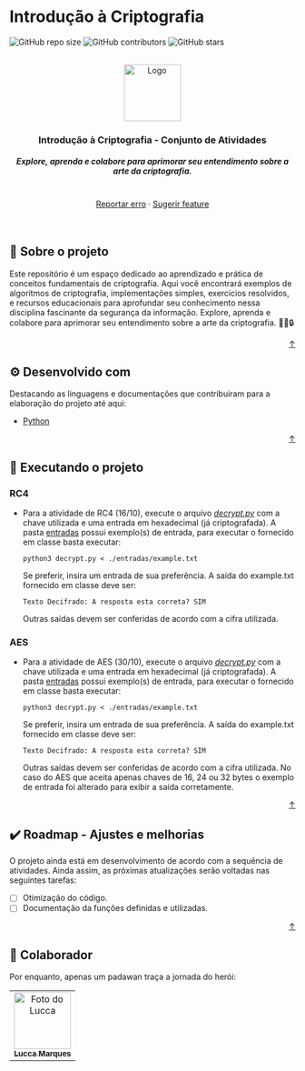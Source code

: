 <div id="top"></div>

# Introdução à Criptografia

<!---Shields em: https://shields.io --->

![GitHub repo size](https://img.shields.io/github/repo-size/luccamapt/cg?style=for-the-badge&label=tamanho%20do%20repo&color=44aa00)
![GitHub contributors](https://img.shields.io/github/contributors/luccamapt/cg?style=for-the-badge&label=colaboradores&color=44aa00)
![GitHub stars](https://img.shields.io/github/stars/luccamapt/cg?style=for-the-badge&label=estrelas&color=44aa00)

<!-- LOGO -->
<br />
<div align="center">
  <a href="https://github.com/luccamapt/cripto">
    <img src="https://cdn.pixabay.com/photo/2016/03/31/17/58/computer-1294045_1280.png" alt="Logo" width="100" height="100">
  </a>

  <h3 align="center">Introdução à Criptografia - Conjunto de Atividades</h3>

  <h5> Explore, aprenda e colabore para aprimorar seu entendimento sobre a arte da criptografia. </h5>
    <br />
    <a href="https://github.com/luccamapt/cripto/issues">Reportar erro</a>
    ·
    <a href="https://github.com/luccamapt/cripto/issues">Sugerir feature</a>
</div>
<br />
<br />

## 📜 Sobre o projeto

Este repositório é um espaço dedicado ao aprendizado e prática de conceitos fundamentais de criptografia. Aqui você encontrará exemplos de algoritmos de criptografia, implementações simples, exercícios resolvidos, e recursos educacionais para aprofundar seu conhecimento nessa disciplina fascinante da segurança da informação. Explore, aprenda e colabore para aprimorar seu entendimento sobre a arte da criptografia. 👨‍💻🔒

<p align="right"><a href="#top">↑</a></p>

## ⚙️ Desenvolvido com

Destacando as linguagens e documentações que contribuiram para a elaboração do projeto até aqui:
* [Python](https://docs.python.org/3/)

<p align="right"><a href="#top">↑</a></p>

## 🚀 Executando o projeto

### RC4

- Para a atividade de RC4 (16/10), execute o arquivo [*decrypt.py*](https://github.com/luccamapt/cripto/blob/main/rc4/decrypt.py) com a chave utilizada e uma entrada em hexadecimal (já criptografada). A pasta [entradas](https://github.com/luccamapt/cripto/tree/main/rc4/entradas) possui exemplo(s) de entrada, para executar o fornecido em classe basta executar:
  ```
  python3 decrypt.py < ./entradas/example.txt
  ```
  Se preferir, insira um entrada de sua preferência. A saída do example.txt fornecido em classe deve ser:
  ```
  Texto Decifrado: A resposta esta correta? SIM
  ```
  Outras saídas devem ser conferidas de acordo com a cifra utilizada.

### AES

- Para a atividade de AES (30/10), execute o arquivo [*decrypt.py*](https://github.com/luccamapt/cripto/blob/main/aes/decrypt.py) com a chave utilizada e uma entrada em hexadecimal (já criptografada). A pasta [entradas](https://github.com/luccamapt/cripto/tree/main/aes/entradas) possui exemplo(s) de entrada, para executar o fornecido em classe basta executar:
  ```
  python3 decrypt.py < ./entradas/example.txt
  ```
  Se preferir, insira um entrada de sua preferência. A saída do example.txt fornecido em classe deve ser:
  ```
  Texto Decifrado: A resposta esta correta? SIM
  ```
  Outras saídas devem ser conferidas de acordo com a cifra utilizada. No caso do AES que aceita apenas chaves de 16, 24 ou 32 bytes o exemplo de entrada foi alterado para exibir a saída corretamente.

<p align="right"><a href="#top">↑</a></p>

## ✔️ Roadmap - Ajustes e melhorias

O projeto ainda está em desenvolvimento de acordo com a sequência de atividades. Ainda assim, as próximas atualizações serão voltadas nas seguintes tarefas:

- [ ] Otimização do código.
- [ ] Documentação da funções definidas e utilizadas.

<p align="right"><a href="#top">↑</a></p>

## 🤝 Colaborador

Por enquanto, apenas um padawan traça a jornada do herói:

<table>
  <tr>
    <td align="center">
      <a href="https://github.com/luccamapt">
        <img src="https://avatars.githubusercontent.com/u/62125928" width="100px;" alt="Foto do Lucca"/><br>
        <sub>
          <b>Lucca Marques</b>
        </sub>
      </a>
    </td>
  </tr>
</table>